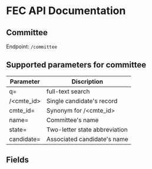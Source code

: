 # FEC API Documentation
## Committee

Endpoint:
`/committee`

## Supported parameters for committee
| Parameter |Discription |
|-----|-----|
| q=          | full-text search |
| /<cmte_id>  | Single candidate's record |
| cmte_id=    | Synonym for /<cmte_id> |
| name=       | Committee's name |
| state=      | Two-letter state abbreviation |
| candidate=  | Associated candidate's name |

## Fields


